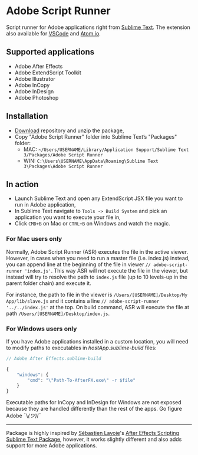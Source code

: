 # Adobe Script Runner

Script runner for Adobe applications right from [Sublime Text](https://www.sublimetext.com). The extension also available for [VSCode](https://marketplace.visualstudio.com/items?itemName=renderTom.adobe-script-runner) and [Atom.io](https://atom.io/packages/adobe-script-runner).

## Supported applications

- Adobe After Effects
- Adobe ExtendScript Toolkit
- Adobe Illustrator
- Adobe InCopy
- Adobe InDesign
- Adobe Photoshop

## Installation

- [Download](https://github.com/rendertom/Sublime-Text-Adobe-Script-Runner/archive/master.zip) repository and unzip the package,
- Copy "Adobe Script Runner" folder into Sublime Text’s "Packages" folder:
  - MAC: `~/Users/USERNAME/Library/Application Support/Sublime Text 3/Packages/Adobe Script Runner`
  - WIN: `C:\Users\USERNAME\AppData\Roaming\Sublime Text 3\Packages\Adobe Script Runner`

## In action

- Launch Sublime Text and open any ExtendScript JSX file you want to run in Adobe application,
- In Sublime Text navigate to `Tools -> Build System` and pick an application you want to execute your file in,
- Click `CMD+B` on Mac or `CTRL+B` on Windows and watch the magic.

### For Mac users only

Normally, Adobe Script Runner (ASR) executes the file in the active viewer. However, in cases when you need to run a master file (i.e. index.js) instead, you can append line at the beginning of the file in viewer `// adobe-script-runner 'index.js'`. This way ASR will not execute the file in the viewer, but instead will try to resolve the path to `index.js` file (up to 10 levels-up in the parent folder chain) and execute it.

For instance, the path to file in the viewer is `/Users/[USERNAME]/Desktop/My App/lib/slave.js` and it contains a line `// adobe-script-runner '../../index.js'` at the top. On build command, ASR will execute the file at path `/Users/[USERNAME]/Desktop/index.js`.

### For Windows users only

If you have Adobe applications installed in a custom location, you will need to modify paths to executables in _hostApp.sublime-build_ files:

``` javascript
// Adobe After Effects.sublime-build

{
    "windows": {
        "cmd": "\"Path-To-AfterFX.exe\" -r $file"
    }
}
```

Executable paths for InCopy and InDesign for Windows are not exposed because they are handled differently than the rest of the apps. Go figure Adobe ¯\\_(ツ)_/¯

---

Package is highly inspired by [Sébastien Lavoie](https://github.com/seblavoie)'s [After Effects Scripting Sublime Text Package](https://github.com/seblavoie/After-Effects-Scripting-Sublime-Text-Package), however, it works slightly different and also adds support for more Adobe applications.